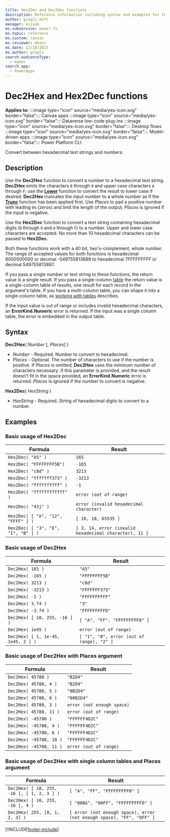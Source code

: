 ```yaml
---
title: Hex2Dec and Dec2Hex functions
description: Reference information including syntax and examples for the Hex2Dec and Dec2Hex functions in Power Fx.
author: gregli-msft
manager: kvivek
ms.subservice: power-fx
ms.topic: reference
ms.custom: canvas
ms.reviewer: mkaur
ms.date: 12/18/2023
ms.author: gregli
search.audienceType: 
  - maker
search.app: 
  - PowerApps
---
```

# Dec2Hex and Hex2Dec functions

**Applies to:** :::image type="icon" source="media/yes-icon.svg" border="false"::: Canvas apps :::image type="icon" source="media/yes-icon.svg" border="false"::: Dataverse low-code plug-ins :::image type="icon" source="media/yes-icon.svg" border="false"::: Desktop flows :::image type="icon" source="media/yes-icon.svg" border="false"::: Model-driven apps :::image type="icon" source="media/yes-icon.svg" border="false"::: Power Platform CLI

Convert between hexadecimal text strings and numbers.

## Description

Use the **Dec2Hex** function to convert a number to a hexadecimal text string.  **Dec2Hex** emits the characters `0` through `9` and upper case characters `A` through `F`; use the [**Lower**](function-lower-upper-proper.md) function to convert the result to lower case if desired.  **Dec2Hex** truncates the input number to a whole number as if the [**Trunc**](function-round.md) function has been applied first.  Use *Places* to pad a positive number with leading `0`s (zeros) and limit the length of the output; *Places* is ignored if the input is negative.

Use the **Hex2Dec** function to convert a text string containing hexadecimal digits (`0` through `9` and `A` through `F`) to a number.  Upper and lower case characters are accepted.  No more than 10 hexadecimal characters can be passed to **Hex2Dec**.

Both these functions work with a 40 bit, two's-complement, whole number. The range of accepted values for both functions is hexadecimal 8000000000 or decimal -549755813888 to hexadecimal 7FFFFFFFFF or decimal 549755813887.

If you pass a single number or text string to these functions, the return value is a single result.  If you pass a single-column [table](/power-apps/maker/canvas-apps/working-with-tables) the return value is a single-column table of results, one result for each record in the argument's table. If you have a multi-column table, you can shape it into a single-column table, as [working with tables](/power-apps/maker/canvas-apps/working-with-tables) describes.  

If the input value is out of range or includes invalid hexadecimal characters, an **ErrorKind.Numeric** error is returned.  If the input was a single column table, the error is embedded in the output table.

## Syntax

**Dec2Hex**( *Number* [, *Places*] )

- *Number* - Required.  Number to convert to hexadecimal.
- *Places* - Optional.  The number of characters to use if the number is positive. If *Places* is omitted, **Dec2Hex** uses the minimum number of characters necessary. If this parameter is provided, and the result doesn't fit in the space provided, an **ErrorKind.Numeric** error is returned.  *Places* is ignored if the number to convert is negative.

**Hex2Dec**( *HexString* )

- *HexString* - Required.  String of hexadecimal digits to convert to a number.

## Examples

### Basic usage of Hex2Dec

| Formula | Result |
| --- | --- |
| `Hex2Dec( "A5" )` | `165` |
| `Hex2Dec( "FFFFFFFF5B")` | `-165` |
| `Hex2Dec( "c8d" )` | `3213` |
| `Hex2Dec( "fffffff373" )` | `-3213` |
| `Hex2Dec( "ffffffffff" )` | `-1` |
| `Hex2Dec( "ffffffffffff" )` | `error (out of range)` |
| `Hex2Dec( "43j" )` | `error (invalid hexadecimal character)` |
| `Hex2Dec( [ "A", "12", "FFFF" ] )` | `[ 10, 18, 65535 ]` |
| `Hex2Dec( [ "3", "E", "I", "B" ] )` | `[ 3, 14, error (invalid hexadecimal character), 11 ]` |

### Basic usage of Dec2Hex

| Formula | Result |
| --- | --- |
| `Dec2Hex( 165 )`        | `"A5"` |
| `Dec2Hex( -165 )`       | `"FFFFFFFF5B"` |
| `Dec2Hex( 3213 )`       | `"c8d"` |
| `Dec2Hex( -3213 )`      | `"FFFFFFF373"` |
| `Dec2Hex( -1 )`         | `"FFFFFFFFFF"` |
| `Dec2Hex( 3.74 )`       | `"3"` |
| `Dec2Hex( -3.74 )`      | `"FFFFFFFFFD"` |
| `Dec2Hex( [ 10, 255, -16 ] )` | `[ "A", "FF", "FFFFFFFFF0" ]` |
| `Dec2Hex( 1e45 )`       | `error (out of range)` |
| `Dec2Hex( [ 1, 1e-45, 1e45, 2 ] )` | `[ "1", "0", error (out of range), "2" ]` |

### Basic usage of Dec2Hex with Places argument

| Formula | Result |
| --- | --- |
| `Dec2Hex( 45780 )`      | `"B2D4"` |
| `Dec2Hex( 45780, 4 )`   | `"B2D4"` |
| `Dec2Hex( 45780, 5 )`   | `"0B2D4"` |
| `Dec2Hex( 45780, 6 )`   | `"00B2D4"` |
| `Dec2Hex( 45780, 3 )`   | `error (not enough space)` |
| `Dec2Hex( 45780, 11 )`  | `error (out of range)` |
| `Dec2Hex( -45780 )`     | `"FFFFFF4D2C"` | 
| `Dec2Hex( -45780, 4 )`  | `"FFFFFF4D2C"` | 
| `Dec2Hex( -45780, 6 )`  | `"FFFFFF4D2C"` | 
| `Dec2Hex( -45780, 10 )` | `"FFFFFF4D2C"` | 
| `Dec2Hex( -45780, 11 )` | `error (out of range)` | 

### Basic usage of Dec2Hex with single column tables and Places argument

| Formula | Result |
| --- | --- |
| `Dec2Hex( [ 10, 255, -16 ], [ 1, 2, 3 ] )`      | `[ "A", "FF", "FFFFFFFFF0" ]` |
| `Dec2Hex( [ 10, 255, -16 ], 4 )`   | `[ "000A", "00FF", "FFFFFFFFF0" ]` |
| `Dec2Hex( 255, [0, 1, 2, 3] )`   | `[ error (not enough space), error (not enough space), "FF", "0FF" ]` |

[!INCLUDE[footer-include](../../includes/footer-banner.md)]
